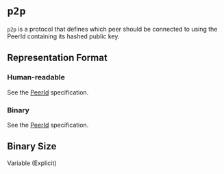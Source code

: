# `p2p`

`p2p` is a protocol that defines which peer should be connected to using the PeerId containing its hashed public key.

## Representation Format

### Human-readable

See the [PeerId](https://docs.libp2p.io/concepts/peer-id/) specification.
	
### Binary

See the [PeerId](https://docs.libp2p.io/concepts/peer-id/) specification.

## Binary Size

Variable (Explicit)